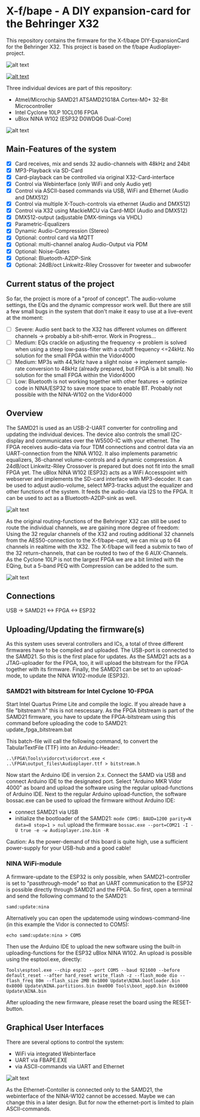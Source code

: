 # X-f/bape - A DIY expansion-card for the Behringer X32

This repository contains the firmware for the X-f/bape DIY-ExpansionCard for the Behringer X32. This project
is based on the f/bape Audioplayer-project.

![alt text](Documentation/Images/Card.jpg)

[![alt text](https://img.youtube.com/vi/Q8K0aeqDBiI/0.jpg)](https://www.youtube.com/watch?v=Q8K0aeqDBiI)

Three individual devices are part of this repository:

* Atmel/Microchip SAMD21 ATSAMD21G18A Cortex-M0+ 32-Bit Microcontroller
* Intel Cyclone 10LP 10CL016 FPGA
* uBlox NINA W102 (ESP32 D0WDQ6 Dual-Core)

![alt text](Documentation/Images/XFBAPE.jpg)

## Main-Features of the system
- [x] Card receives, mix and sends 32 audio-channels with 48kHz and 24bit
- [x] MP3-Playback via SD-Card
- [x] Card-playback can be controlled via original X32-Card-interface
- [x] Control via Webinterface (only WiFi and only Audio yet)
- [x] Control via ASCII-based commands via USB, WiFi and Ethernet (Audio and DMX512)
- [x] Control via multiple X-Touch-controls via ethernet (Audio and DMX512)
- [x] Control via X32 using MackieMCU via Card-MIDI (Audio and DMX512)
- [x] DMX512-output (adjustable DMX-timings via VHDL)
- [x] Parametric-Equalizers
- [x] Dynamic Audio-Compression (Stereo)
- [x] Optional: control card via MQTT
- [x] Optional: multi-channel analog Audio-Output via PDM
- [x] Optional: Noise-Gates
- [x] Optional: Bluetooth-A2DP-Sink
- [x] Optional: 24dB/oct Linkwitz-Riley Crossover for tweeter and subwoofer

## Current status of the project
So far, the project is more of a "proof of concept". The audio-volume settings, the EQs and the dynamic compressor work well. But there are still a few small bugs in the system that don't make it easy to use at a live-event at the moment:

- [ ] Severe: Audio sent back to the X32 has different volumes on different channels -> probably a bit-shift-error. Work in Progress...
- [ ] Medium: EQs crackle on adjusting the frequency -> problem is solved when using a steep low-pass-filter with a cutoff frequency <=24kHz. No solution for the small FPGA within the Vidor4000
- [ ] Medium: MP3s with 44,1kHz have a slight noise -> implement sample-rate conversion to 48kHz (already prepared, but FPGA is a bit small). No solution for the small FPGA within the Vidor4000
- [ ] Low: Bluetooth is not working together with other features -> optimize code in NINA/ESP32 to save more space to enable BT. Probably not possible with the NINA-W102 on the Vidor4000

## Overview
The SAMD21 is used as an USB-2-UART converter for controlling and updating the individual devices. The device also controls the small I2C-display and communicates over the W5500-IC with your ethernet.
The FPGA receives audio-data via four TDM connections and control data via an UART-connection from the NINA W102. It also implements parametric equalizers, 36-channel volume-controls and a dynamic compression. A 24dB/oct Linkwitz-Riley Crossover is prepared but does not fit into the small FPGA yet.
The uBlox NINA W102 (ESP32) acts as a WiFi Accesspoint with webserver and implements the SD-card interface with MP3-decoder. It can be used to adjust audio-volume, select MP3-tracks adjust the equalizer and other functions of the system. It feeds the audio-data via I2S to the FPGA. It can be used to act as a Bluetooth-A2DP-sink as well.

![alt text](Documentation/Images/Overview.jpg)

As the original routing-functions of the Behringer X32 can still be used to route the individual channels, we are gaining more degree of freedom:
Using the 32 regular channels of the X32 and routing additional 32 channels from the AES50-connection to the X-f/bape-card, we can mix up to 64 channels in realtime with the X32. The X-f/bape will feed a submix to two of the 32 return-channels, that can be routed to two of the 6 AUX-Channels.
As the Cyclone 10LP is not the largest FPGA we are a bit limited with the EQing, but a 5-band PEQ with Compression can be added to the sum.

![alt text](Documentation/Images/Routing.jpg)

## Connections
USB -> SAMD21 <-> FPGA <-> ESP32

## Uploading/Updating the firmware(s)
As this system uses several controllers and ICs, a total of three different firmwares have to be compiled and uploaded. The USB-port is connected to the SAMD21. So this is the first place for updates. As the SAMD21 acts as a JTAG-uploader for the FPGA, too, it will upload the bitstream for the FPGA together with its firmware. Finally, the SAMD21 can be set to an upload-mode, to update the NINA W102-module (ESP32).

### SAMD21 with bitstream for Intel Cyclone 10-FPGA
Start Intel Quartus Prime Lite and compile the logic. If you alreade have a file "bitstream.h" this is not nescessary. As the FPGA bitstream is part of the SAMD21 firmware, you have to update the FPGA-bitstream using this command before uploading the code to SAMD21:
    update_fpga_bitstream.bat

This batch-file will call the following command, to convert the TabularTextFile (TTF) into an Arduino-Header:

    ..\FPGA\Tools\vidorcvt\vidorcvt.exe < ..\FPGA\output_files\Audioplayer.ttf > bitstream.h
	
Now start the Arduino IDE in version 2.x. Connect the SAMD via USB and connect Arduino IDE to the designated port. Select "Arduino MKR Vidor 4000" as board and upload the software using the regular upload-functions of Arduino IDE. Next to the regular Arduino upload-function, the software bossac.exe can be used to upload the firmware without Arduino IDE:

* connect SAMD21 via USB
* initialize the bootloader of the SAMD21:
`mode COM5: BAUD=1200 parity=N data=8 stop=1 > nul`
upload the firmware
`bossac.exe --port=COM21 -I -U true -e -w Audioplayer.ino.bin -R`

Caution: As the power-demand of this board is quite high, use a sufficient power-supply for your USB-hub and a good cable!

### NINA WiFi-module
A firmware-update to the ESP32 is only possible, when SAMD21-controller is set to "passthrough-mode" so that an UART communication to the ESP32 is possible directly through SAMD21 and the FPGA. So first, open a terminal and send the following command to the SAMD21:

    samd:update:nina
Alternatively you can open the updatemode using windows-command-line (in this example the Vidor is connected to COM5):

    echo samd:update:nina > COM5
Then use the Arduino IDE to upload the new software using the built-in uploading-functions for the ESP32 uBlox NINA W102. An upload is possible using the esptool.exe, directly:

    Tools\esptool.exe --chip esp32 --port COM5 --baud 921600 --before default_reset --after hard_reset write_flash -z --flash_mode dio --flash_freq 80m --flash_size 2MB 0x1000 Update\NINA.bootloader.bin 0x8000 Update\NINA.partitions.bin 0xe000 Tools\boot_app0.bin 0x10000 Update\NINA.bin
After uploading the new firmware, please reset the board using the RESET-button.


## Graphical User Interfaces

There are several options to control the system:
* WiFi via integrated Webinterface
* UART via FBAPE.EXE
* via ASCII-commands via UART and Ethernet

![alt text](Documentation/Images/GUI.jpg)

As the Ethernet-Contoller is connected only to the SAMD21, the webinterface of the NINA-W102 cannot be accessed. Maybe we can change this in a later design. But for now the ethernet-port is limited to plain ASCII-commands.